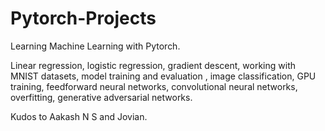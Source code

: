 # Pytorch-Projects

Learning Machine Learning with Pytorch.

Linear regression, logistic regression, gradient descent, working with MNIST datasets, model training and evaluation
, image classification, GPU training, feedforward neural networks, convolutional neural networks, overfitting, generative adversarial networks.

Kudos to Aakash N S and Jovian.

